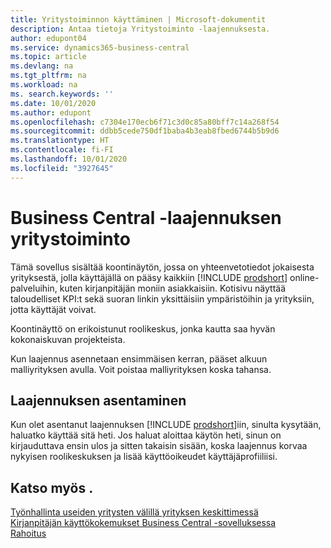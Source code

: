 ```yaml
---
title: Yritystoiminnon käyttäminen | Microsoft-dokumentit
description: Antaa tietoja Yritystoiminto -laajennuksesta.
author: edupont04
ms.service: dynamics365-business-central
ms.topic: article
ms.devlang: na
ms.tgt_pltfrm: na
ms.workload: na
ms. search.keywords: ''
ms.date: 10/01/2020
ms.author: edupont
ms.openlocfilehash: c7304e170ecb6f71c3d0c85a80bff7c14a268f54
ms.sourcegitcommit: ddbb5cede750df1baba4b3eab8fbed6744b5b9d6
ms.translationtype: HT
ms.contentlocale: fi-FI
ms.lasthandoff: 10/01/2020
ms.locfileid: "3927645"
---
```

# <a name="the-company-hub-for-business-central-extension"></a>Business Central -laajennuksen yritystoiminto

Tämä sovellus sisältää koontinäytön, jossa on yhteenvetotiedot jokaisesta yrityksestä, jolla käyttäjällä on pääsy kaikkiin [!INCLUDE [prodshort](includes/prodshort.md)] online-palveluihin, kuten kirjanpitäjän moniin asiakkaisiin. Kotisivu näyttää taloudelliset KPI:t sekä suoran linkin yksittäisiin ympäristöihin ja yrityksiin, jotta käyttäjät voivat.

Koontinäyttö on erikoistunut roolikeskus, jonka kautta saa hyvän kokonaiskuvan projekteista.

Kun laajennus asennetaan ensimmäisen kerran, pääset alkuun malliyrityksen avulla. Voit poistaa malliyrityksen koska tahansa.

## <a name="installing-the-extension"></a>Laajennuksen asentaminen

Kun olet asentanut laajennuksen [!INCLUDE [prodshort](includes/prodshort.md)]iin, sinulta kysytään, haluatko käyttää sitä heti. Jos haluat aloittaa käytön heti, sinun on kirjauduttava ensin ulos ja sitten takaisin sisään, koska laajennus korvaa nykyisen roolikeskuksen ja lisää käyttöoikeudet käyttäjäprofiiliisi.

## <a name="see-also"></a>Katso myös .

[Työnhallinta useiden yritysten välillä yrityksen keskittimessä](company-hub.md)  
[Kirjanpitäjän käyttökokemukset Business Central -sovelluksessa](finance-accounting.md)  
[Rahoitus](finance.md)  
